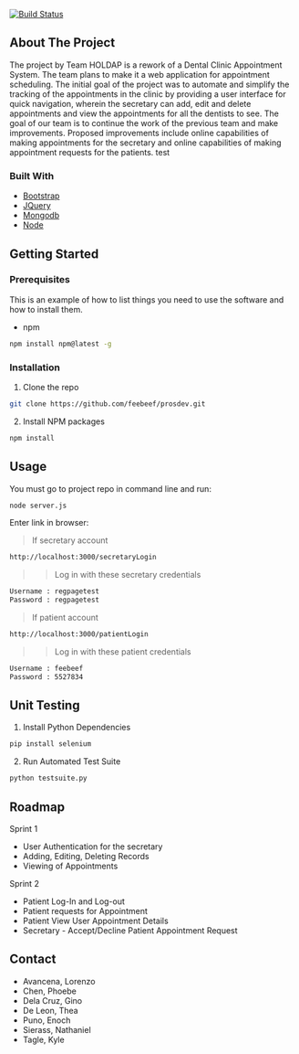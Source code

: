 
[![Build Status](https://travis-ci.com/LorenzoCA1/prosdev.svg?branch=Development)](https://travis-ci.com/LorenzoCA1/prosdev)

## About The Project
The project by Team HOLDAP is a rework of a Dental Clinic Appointment System. The team plans to make it a web application for appointment scheduling. The initial goal of the project was to automate and simplify the tracking of the appointments in the clinic by providing a user interface for quick navigation, wherein the secretary can add, edit and delete appointments and view the appointments for all the dentists to see. The goal of our team is to continue the work of the previous team and make improvements. Proposed improvements include online capabilities of making appointments for the secretary and online capabilities of making appointment requests for the patients. test

### Built With

* [Bootstrap](https://getbootstrap.com)
* [JQuery](https://jquery.com)
* [Mongodb](https://www.mongodb.com/cloud/atlas)
* [Node](https://nodejs.org/en/)

## Getting Started


### Prerequisites

This is an example of how to list things you need to use the software and how to install them.
* npm
```sh
npm install npm@latest -g
```

### Installation
 
1. Clone the repo
```sh
git clone https://github.com/feebeef/prosdev.git
```
2. Install NPM packages
```sh
npm install
```
## Usage
You must go to project repo in command line and run:
```sh
node server.js 
```
Enter link in browser:
> If secretary account
```sh
http://localhost:3000/secretaryLogin
```
>> Log in with these secretary credentials
```sh
Username : regpagetest
Password : regpagetest
```
> If patient account
```sh
http://localhost:3000/patientLogin
```
>> Log in with these patient credentials
```sh
Username : feebeef
Password : 5527834
```
## Unit Testing

1. Install Python Dependencies
```sh
pip install selenium 
```
2. Run Automated Test Suite
```sh
python testsuite.py
```
## Roadmap

Sprint 1
* User Authentication for the secretary
* Adding, Editing, Deleting Records
* Viewing of Appointments

Sprint 2
* Patient Log-In and Log-out
* Patient requests for Appointment
* Patient View User Appointment Details
* Secretary - Accept/Decline Patient Appointment Request

## Contact

* Avancena, Lorenzo
* Chen, Phoebe
* Dela Cruz, Gino
* De Leon, Thea
* Puno, Enoch
* Sierass, Nathaniel
* Tagle, Kyle
